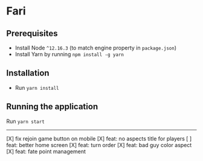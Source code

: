 # Fari

## Prerequisites

- Install Node `^12.16.3` (to match engine property in `package.json`)
- Install Yarn by running `npm install -g yarn`

## Installation

- Run `yarn install`

## Running the application

Run `yarn start`

---

[X] fix rejoin game button on mobile
[X] feat: no aspects title for players
[ ] feat: better home screen
[X] feat: turn order
[X] feat: bad guy color aspect
[X] feat: fate point management
